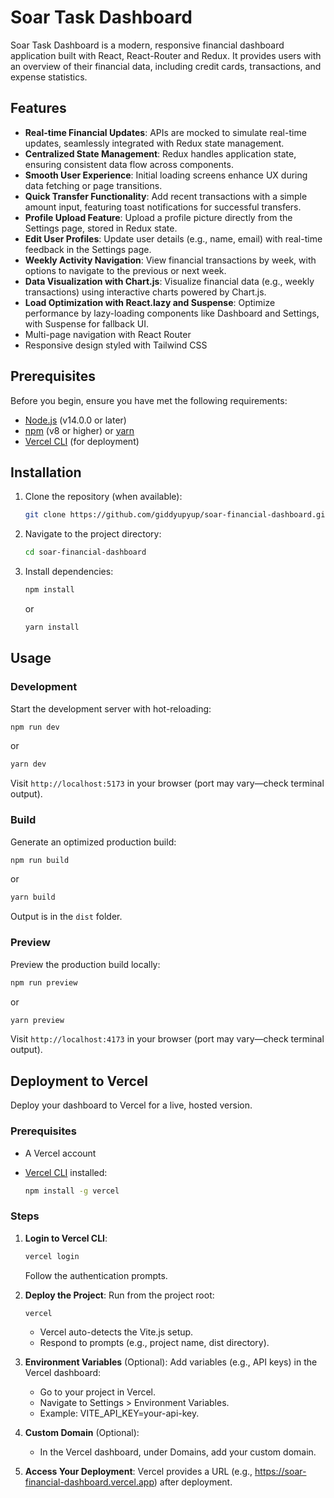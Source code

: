 # Soar Task Dashboard

Soar Task Dashboard is a modern, responsive financial dashboard application built with React, React-Router and Redux. It provides users with an overview of their financial data, including credit cards, transactions, and expense statistics.

## Features

- **Real-time Financial Updates**: APIs are mocked to simulate real-time updates, seamlessly integrated with Redux state management.
- **Centralized State Management**: Redux handles application state, ensuring consistent data flow across components.
- **Smooth User Experience**: Initial loading screens enhance UX during data fetching or page transitions.
- **Quick Transfer Functionality**: Add recent transactions with a simple amount input, featuring toast notifications for successful transfers.
- **Profile Upload Feature**: Upload a profile picture directly from the Settings page, stored in Redux state.
- **Edit User Profiles**: Update user details (e.g., name, email) with real-time feedback in the Settings page.
- **Weekly Activity Navigation**: View financial transactions by week, with options to navigate to the previous or next week.
- **Data Visualization with Chart.js**: Visualize financial data (e.g., weekly transactions) using interactive charts powered by Chart.js.
- **Load Optimization with React.lazy and Suspense**: Optimize performance by lazy-loading components like Dashboard and Settings, with Suspense for fallback UI.
- Multi-page navigation with React Router
- Responsive design styled with Tailwind CSS

## Prerequisites

Before you begin, ensure you have met the following requirements:

- [Node.js](https://nodejs.org/) (v14.0.0 or later)
- [npm](https://www.npmjs.com/) (v8 or higher) or [yarn](https://yarnpkg.com/)
- [Vercel CLI](https://vercel.com/docs/cli) (for deployment)

## Installation

1. Clone the repository (when available):

   ```bash
   git clone https://github.com/giddyupyup/soar-financial-dashboard.git
   ```

2. Navigate to the project directory:

   ```bash
   cd soar-financial-dashboard
   ```

3. Install dependencies:

   ```bash
   npm install
   ```

   or

   ```bash
   yarn install
   ```

## Usage

### Development

Start the development server with hot-reloading:

```bash
npm run dev
```

or

```bash
yarn dev
```

Visit `http://localhost:5173` in your browser (port may vary—check terminal output).

### Build

Generate an optimized production build:

```bash
npm run build
```

or

```bash
yarn build
```

Output is in the `dist` folder.

### Preview

Preview the production build locally:

```bash
npm run preview
```

or

```bash
yarn preview
```

Visit `http://localhost:4173` in your browser (port may vary—check terminal output).

## Deployment to Vercel

Deploy your dashboard to Vercel for a live, hosted version.

### Prerequisites

- A Vercel account
- [Vercel CLI](https://vercel.com/docs/cli) installed:

  ```bash
  npm install -g vercel
  ```

### Steps

1. **Login to Vercel CLI**:

   ```bash
   vercel login
   ```

   Follow the authentication prompts.

2. **Deploy the Project**: Run from the project root:

   ```bash
   vercel
   ```

   - Vercel auto-detects the Vite.js setup.
   - Respond to prompts (e.g., project name, dist directory).

3. **Environment Variables** (Optional): Add variables (e.g., API keys) in the Vercel dashboard:

   - Go to your project in Vercel.
   - Navigate to Settings > Environment Variables.
   - Example: VITE_API_KEY=your-api-key.

4. **Custom Domain** (Optional):

   - In the Vercel dashboard, under Domains, add your custom domain.

5. **Access Your Deployment**: Vercel provides a URL (e.g., https://soar-financial-dashboard.vercel.app) after deployment.
